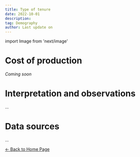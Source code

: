```yaml
---
title: Type of tenure
date: 2022-10-01
description:
tag: Demography
author: Last update on
---
```


import Image from 'next/image'

# Cost of production

_Coming soon_

# Interpretation and observations

...

# Data sources

...

<div class="meta-line"><a class="meta-back" href="/">← Back to Home Page</a></div>
